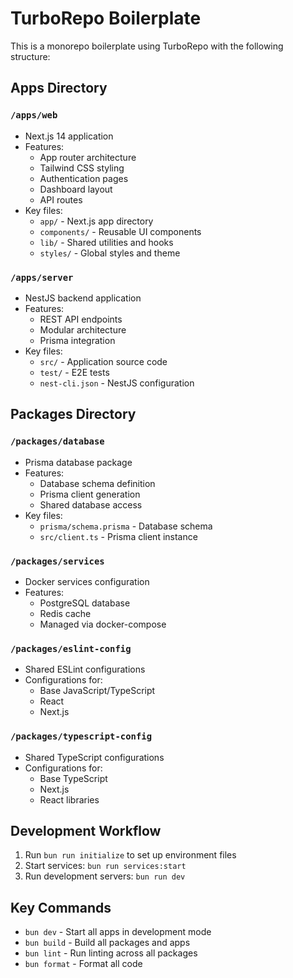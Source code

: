 # TurboRepo Boilerplate

This is a monorepo boilerplate using TurboRepo with the following structure:

## Apps Directory

### `/apps/web`
- Next.js 14 application
- Features:
  - App router architecture
  - Tailwind CSS styling
  - Authentication pages
  - Dashboard layout
  - API routes
- Key files:
  - `app/` - Next.js app directory
  - `components/` - Reusable UI components
  - `lib/` - Shared utilities and hooks
  - `styles/` - Global styles and theme

### `/apps/server`
- NestJS backend application
- Features:
  - REST API endpoints
  - Modular architecture
  - Prisma integration
- Key files:
  - `src/` - Application source code
  - `test/` - E2E tests
  - `nest-cli.json` - NestJS configuration

## Packages Directory

### `/packages/database`
- Prisma database package
- Features:
  - Database schema definition
  - Prisma client generation
  - Shared database access
- Key files:
  - `prisma/schema.prisma` - Database schema
  - `src/client.ts` - Prisma client instance

### `/packages/services`
- Docker services configuration
- Features:
  - PostgreSQL database
  - Redis cache
  - Managed via docker-compose

### `/packages/eslint-config`
- Shared ESLint configurations
- Configurations for:
  - Base JavaScript/TypeScript
  - React
  - Next.js

### `/packages/typescript-config`
- Shared TypeScript configurations
- Configurations for:
  - Base TypeScript
  - Next.js
  - React libraries

## Development Workflow

1. Run `bun run initialize` to set up environment files
2. Start services: `bun run services:start`
3. Run development servers: `bun run dev`

## Key Commands

- `bun dev` - Start all apps in development mode
- `bun build` - Build all packages and apps
- `bun lint` - Run linting across all packages
- `bun format` - Format all code
